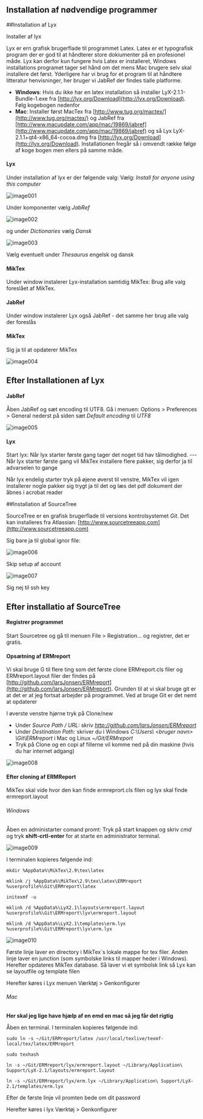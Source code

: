 Installation af nødvendige programmer
-------------------------------------



##Installation af Lyx

Installer af lyx 

Lyx er ern grafisk brugerflade til programmet Latex. Latex er et typografisk program der er god til at håndterer store dokiumenter på en profesionel måde. Lyx kan derfor kun fungere hvis Latex er installeret, Windows installations programet tager sel hånd om  det mens Mac brugere selv skal installere det først. Yderligere har vi brug for et program til at håndtere litteratur henvisninger, her bruger vi JabRef der findes tialle platforme.

- __Windows__: Hvis du ikke har en latex installation så installer LyX-2.1.1-Bundle-1.exe fra [http://lyx.org/Download](http://lyx.org/Download). Følg kogebogen nedenfor
- __Mac__: Installer først MacTex fra [http://www.tug.org/mactex/](http://www.tug.org/mactex/) og JabRef fra [http://www.macupdate.com/app/mac/19869/jabref](http://www.macupdate.com/app/mac/19869/jabref) og så Lyx LyX-2.1.1+qt4-x86_64-cocoa.dmg fra [http://lyx.org/Download](http://lyx.org/Download). Installationen fregår så i omvendt række følge af koge bogen men ellers på samme måde.

#### Lyx
 
Under installation af lyx er der følgende valg: Vælg: _Install for anyone using this computer_

![image001](./image/image001.png)

Under komponenter vælg _JabRef_

![image002](./image/image002.png)

 og under _Dictionaries_ vælg _Dansk_

![image003](./image/image003.png)

Vælg eventuelt under _Thesaurus_ engelsk og dansk

#### MikTex
Under window instalerer Lyx-installation samtidig MikTex: Brug alle valg foreslået af MikTex. 

#### JabRef

Under window instalerer Lyx også JabRef - det samme her brug alle valg der foreslås

#### MikTex

Sig ja til at opdaterer MikTex

![image004](./image/image004.png)

## Efter Installationen af Lyx

#### JabRef

Åben JabRef og sæt encoding til UTF8. Gå i menuen: Options > Preferences > General nederst på siden sæt _Default encoding_ til _UTF8_
 
![image005](./image/image005.png)

#### Lyx

Start lyx: Når lyx starter første gang tager det noget tid hav tålmodighed. --- Når lyx starter første gang vil MikTex installere flere pakker, sig derfor ja til advarselen to gange

Når lyx endelig starter tryk på øjene øverst til venstre, MikTex vil igen installerer nogle pakker sig trygt ja til det og læs det pdf dokument der åbnes i acrobat reader

##Installation af SourceTree

SourceTree er en grafisk brugerflade til versions kontrolsystemet _Git_. Det kan installeres fra Atlassian: [http://www.sourcetreeapp.com](http://www.sourcetreeapp.com)

Sig bare ja til global ignor file:

![image006](./image/image006.png)


Skip setup af account

![image007](./image/image007.png)

Sig nej til ssh key

## Efter installatio af SourceTree

#### Registrer programmet
Start Sourcetree og gå til menuen File > Registration... og registrer, det er gratis.

#### Opsætning af ERMreport

Vi skal bruge G til flere ting som det første clone ERMreport.cls filer og ERMreport.layout filer der findes på [http://github.com/larsJonsen/ERMreport](http://github.com/larsJonsen/ERMreport). Grunden til at vi skal bruge git er at det er at jeg fortsat arbejder på programmet. Ved at bruge Git er det nemt at opdaterer

I øverste venstre hjørne tryk på Clone/new

- Under _Source Path / URL:_ skriv _http://github.com/larsJonsen/ERMreport_ 
- Under _Destination Path:_ skriver du i Windows _C:\Users\ \<bruger navn> \Git\ERMreport_ i Mac og Linux _~/Git/ERMreport_
- Tryk på Clone og en copi af fillerne vil komme ned på din maskine (hvis du har internet adgang)

![image008](./image/image008.png)

#### Efter cloning af ERMReport

MikTex skal vide hvor den kan finde ermreprort.cls filen og lyx skal finde ermreport.layout

###### Windows

Åben en administarter comand promt: Tryk på start knappen og skriv _cmd_ og tryk __shift-crtl-enter__ for at starte en administrator terminal.

![image009](./image/image009.png)

I terminalen kopieres følgende ind: 

`mkdir %AppData%\MikTex\2.9\tex\latex`

`mklink /j %AppData%\MikTex\2.9\tex\latex\ERMreport %userprofile%\Git\ERMreport\latex`

`initexmf -u`

`mklink /d %AppData%\LyX2.1\layouts\ermreport.layout %userprofile%\Git\ERMreport\lyx\ermreport.layout`

`mklink /d %AppData%\LyX2.1\templates\erm.lyx %userprofile%\Git\ERMreport\lyx\erm.lyx`

![image010](./image/image010.png)

Første linje laver en directory i MikTex´s lokale mappe for tex filer. Anden linje laver en junction (som symbolske links til mapper heder i Windows). Herefter opdateres MikTex database. Så laver vi et symbolsk link så Lyx kan se layoutfile og template filen

Herefter køres i Lyx menuen Værktøj > Genkonfigurer

###### Mac

__Her skal jeg lige have hjælp af en emd en mac så jeg får det rigtig__

Åben en terminal. I terminalen kopieres følgende ind:

`sudo ln -s ~/Git/ERMreport/latex /usr/local/texlive/texmf-local/tex/latex/ERMreport`

`sudo texhash`

`ln -s ~/Git/ERMreport/lyx/ermreport.layout ~/Library/Application\ Support/LyX-2.1/layouts/ermreport.layout`

`ln -s ~/Git/ERMreport/lyx/erm.lyx ~/Library/Application\ Support/LyX-2.1/templates/erm.lyx`

Efter de første linje vil promten bede om dit password

Herefter køres i lyx Værktøj > Genkonfigurer

